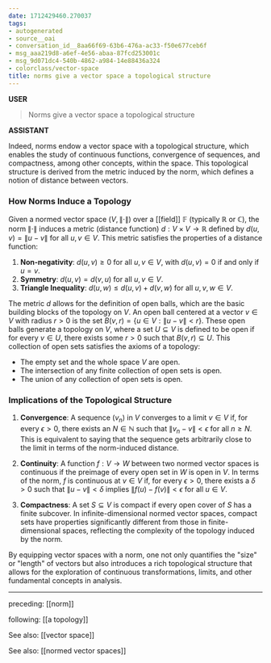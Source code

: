 ```yaml
---
date: 1712429460.270037
tags:
- autogenerated
- source__oai
- conversation_id__8aa66f69-63b6-476a-ac33-f50e677ceb6f
- msg_aaa219d8-a6ef-4e56-abaa-87fcd253001c
- msg_9d071dc4-540b-4862-a984-14e88436a324
- colorclass/vector-space
title: norms give a vector space a topological structure
---
```


**USER**

>Norms give a vector space a topological structure


**ASSISTANT**

Indeed, norms endow a vector space with a topological structure, which enables the study of continuous functions, convergence of sequences, and compactness, among other concepts, within the space. This topological structure is derived from the metric induced by the norm, which defines a notion of distance between vectors.

### How Norms Induce a Topology

Given a normed vector space $(V, \|\cdot\|)$ over a [[field]] $\mathbb{F}$ (typically $\mathbb{R}$ or $\mathbb{C}$), the norm $\|\cdot\|$ induces a metric (distance function) $d: V \times V \rightarrow \mathbb{R}$ defined by $d(u, v) = \|u - v\|$ for all $u, v \in V$. This metric satisfies the properties of a distance function:

1. **Non-negativity**: $d(u, v) \geq 0$ for all $u, v \in V$, with $d(u, v) = 0$ if and only if $u = v$.
2. **Symmetry**: $d(u, v) = d(v, u)$ for all $u, v \in V$.
3. **Triangle Inequality**: $d(u, w) \leq d(u, v) + d(v, w)$ for all $u, v, w \in V$.

The metric $d$ allows for the definition of open balls, which are the basic building blocks of the topology on $V$. An open ball centered at a vector $v \in V$ with radius $r > 0$ is the set $B(v, r) = \{u \in V : \|u - v\| < r\}$. These open balls generate a topology on $V$, where a set $U \subseteq V$ is defined to be open if for every $v \in U$, there exists some $r > 0$ such that $B(v, r) \subseteq U$. This collection of open sets satisfies the axioms of a topology:

- The empty set and the whole space $V$ are open.
- The intersection of any finite collection of open sets is open.
- The union of any collection of open sets is open.

### Implications of the Topological Structure

1. **Convergence**: A sequence $(v_n)$ in $V$ converges to a limit $v \in V$ if, for every $\epsilon > 0$, there exists an $N \in \mathbb{N}$ such that $\|v_n - v\| < \epsilon$ for all $n \geq N$. This is equivalent to saying that the sequence gets arbitrarily close to the limit in terms of the norm-induced distance.

2. **Continuity**: A function $f: V \rightarrow W$ between two normed vector spaces is continuous if the preimage of every open set in $W$ is open in $V$. In terms of the norm, $f$ is continuous at $v \in V$ if, for every $\epsilon > 0$, there exists a $\delta > 0$ such that $\|u - v\| < \delta$ implies $\|f(u) - f(v)\| < \epsilon$ for all $u \in V$.

3. **Compactness**: A set $S \subseteq V$ is compact if every open cover of $S$ has a finite subcover. In infinite-dimensional normed vector spaces, compact sets have properties significantly different from those in finite-dimensional spaces, reflecting the complexity of the topology induced by the norm.

By equipping vector spaces with a norm, one not only quantifies the "size" or "length" of vectors but also introduces a rich topological structure that allows for the exploration of continuous transformations, limits, and other fundamental concepts in analysis.


---

preceding: [[norm]]  


following: [[a topology]]

See also: [[vector space]]


See also: [[normed vector spaces]]